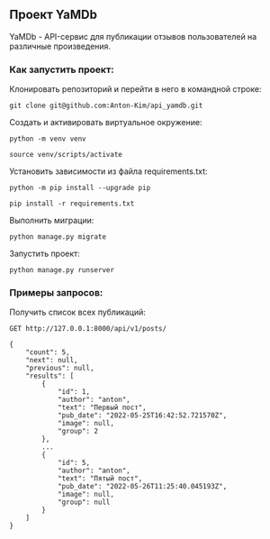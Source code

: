 ## Проект YaMDb

YaMDb - API-сервис для публикации отзывов пользователей на различные произведения.

### Как запустить проект:

Клонировать репозиторий и перейти в него в командной строке:

```
git clone git@github.com:Anton-Kim/api_yamdb.git
```

Cоздать и активировать виртуальное окружение:

```
python -m venv venv
```

```
source venv/scripts/activate
```

Установить зависимости из файла requirements.txt:

```
python -m pip install --upgrade pip
```

```
pip install -r requirements.txt
```

Выполнить миграции:

```
python manage.py migrate
```

Запустить проект:

```
python manage.py runserver
```

### Примеры запросов:

Получить список всех публикаций:
```
GET http://127.0.0.1:8000/api/v1/posts/

{
    "count": 5,
    "next": null,
    "previous": null,
    "results": [
        {
            "id": 1,
            "author": "anton",
            "text": "Первый пост",
            "pub_date": "2022-05-25T16:42:52.721570Z",
            "image": null,
            "group": 2
        },
        ...
        {
            "id": 5,
            "author": "anton",
            "text": "Пятый пост",
            "pub_date": "2022-05-26T11:25:40.045193Z",
            "image": null,
            "group": null
        }
    ]
}
```